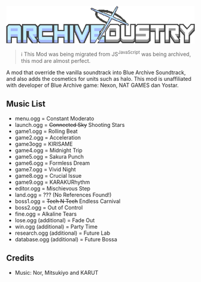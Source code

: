 
![Archivedustry logo](/assets/sprites-override/ui/logo.png)

> ℹ️ This Mod was being migrated from JS<sup>JavaScript</sup> was being archived, this mod are almost perfect.
  
A mod that override the vanilla soundtrack into Blue Archive Soundtrack, and also adds the cosmetics for units such as halo. This mod is unaffiliated with developer of  Blue Archive game: Nexon, NAT GAMES dan Yostar.

## Music List
  - menu.ogg = Constant Moderato
  - launch.ogg = ~~Connected Sky~~ Shooting Stars
  - game1.ogg = Rolling Beat
  - game2.ogg = Acceleration
  - game3ogg = KIRISAME
  - game4.ogg = Midnight Trip
  - game5.ogg = Sakura Punch
  - game6.ogg = Formless Dream
  - game7.ogg = Vivid Night
  - game8.ogg = Crucial Issue
  - game9.ogg = KARAKURhythm
  - editor.ogg = Mischievous Step
  - land.ogg = ??? (No References Found!)
  - boss1.ogg = ~~Tech N Tech~~ Endless Carnival
  - boss2.ogg = Out of Control
  - fine.ogg = Alkaline Tears
  - lose.ogg (additional) = Fade Out
  - win.ogg (additional) = Party Time
  - research.ogg (additional) = Future Lab
  - database.ogg (additional) = Future Bossa

## Credits
- Music: Nor, Mitsukiyo and KARUT
